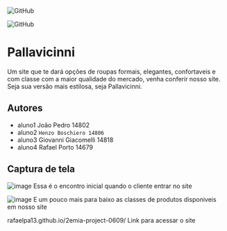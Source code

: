 <a href="https://jigsaw.w3.org/css-validator/validator?uri=https%3A%2F%2Fgithub.com%2FRafaelPA13%2F2emia-project-0609&profile=css3svg&usermedium=all&warning=1&vextwarning=&lang=pt-BR"></a>
![GitHub](https://img.shields.io/w3c-validation/html?preset=HTML%2C%20SVG%201.1%2C%20MathML%203.0&targetUrl=https%3A%2F%2Fvalidator.nu%2F)

![GitHub](https://img.shields.io/github/license/RafaelPA13/2emia-project-0609)
# Pallavicinni
Um site que te dará opções de roupas formais, elegantes, confortaveis e com classe com a maior qualidade do mercado, venha conferir nosso site. Seja sua versão mais estilosa, seja Pallavicinni.
## Autores
- aluno1  João Pedro 14802
- aluno2  ` Henzo Boschiero 14806 `
- aluno3  Giovanni Giacomelli 14818
- aluno4  Rafael Porto 14679
## Captura de tela
![image](https://user-images.githubusercontent.com/84384192/203306333-812723f1-c685-4718-ab01-01a62af1eb6a.png)
Essa é o encontro inicial quando o cliente entrar no site

![image](https://user-images.githubusercontent.com/84384192/203306472-220e41d2-399e-4248-9a1b-0ecfb5f213b6.png)
E um pouco mais para baixo as classes de produtos disponiveis em nosso site 

rafaelpa13.github.io/2emia-project-0609/
Link para acessar o site
